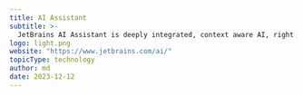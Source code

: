 ```yaml
---
title: AI Assistant
subtitle: >-
  JetBrains AI Assistant is deeply integrated, context aware AI, right in your IDE.
logo: light.png
website: "https://www.jetbrains.com/ai/"
topicType: technology
author: md
date: 2023-12-12
---
```

